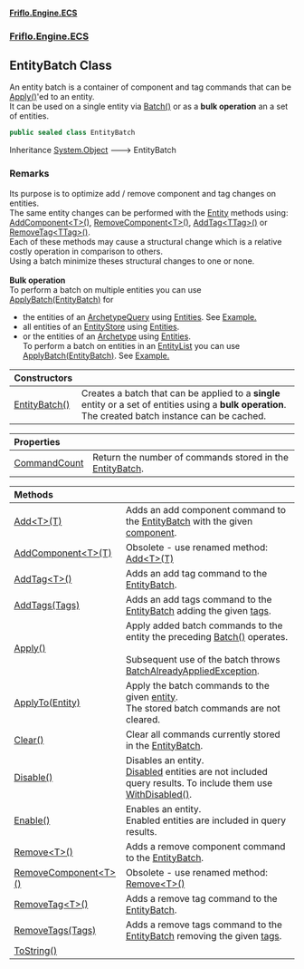 #### [Friflo.Engine.ECS](index.md#'index')
### [Friflo.Engine.ECS](Friflo.Engine.ECS.md#'Friflo.Engine.ECS')

## EntityBatch Class

An entity batch is a container of component and tag commands that can be [Apply()](EntityBatch.Apply().md#'Friflo.Engine.ECS.EntityBatch.Apply()')'ed to an entity.<br/>
It can be used on a single entity via [Batch()](Entity.Batch().md#'Friflo.Engine.ECS.Entity.Batch()') or as a <b>bulk operation</b> an a set of entities.

```csharp
public sealed class EntityBatch
```

Inheritance [System.Object](https://docs.microsoft.com/en-us/dotnet/api/System.Object#'System.Object') &#129106; EntityBatch

### Remarks
Its purpose is to optimize add / remove component and tag changes on entities.<br/>
The same entity changes can be performed with the [Entity](Entity.md#'Friflo.Engine.ECS.Entity') methods using:<br/>[AddComponent&lt;T&gt;()](Entity.AddComponent_T_().md#'Friflo.Engine.ECS.Entity.AddComponent<T>()'), [RemoveComponent&lt;T&gt;()](Entity.RemoveComponent_T_().md#'Friflo.Engine.ECS.Entity.RemoveComponent<T>()'),
[AddTag&lt;TTag&gt;()](Entity.AddTag_TTag_().md#'Friflo.Engine.ECS.Entity.AddTag<TTag>()') or [RemoveTag&lt;TTag&gt;()](Entity.RemoveTag_TTag_().md#'Friflo.Engine.ECS.Entity.RemoveTag<TTag>()').<br/>
Each of these methods may cause a structural change which is a relative costly operation in comparison to others.<br/>
Using a batch minimize theses structural changes to one or none.<br/><br/><b>Bulk operation</b><br/>
To perform a batch on multiple entities you can use [ApplyBatch(EntityBatch)](QueryEntities.ApplyBatch(EntityBatch).md#'Friflo.Engine.ECS.QueryEntities.ApplyBatch(Friflo.Engine.ECS.EntityBatch)') for <br/>
- the entities of an [ArchetypeQuery](ArchetypeQuery.md#'Friflo.Engine.ECS.ArchetypeQuery') using [Entities](ArchetypeQuery.Entities.md#'Friflo.Engine.ECS.ArchetypeQuery.Entities').
  See <a href="https://github.com/friflo/Friflo.Json.Fliox/blob/main/Engine/README.md#entitybatch---query">Example.</a><br/>
- all entities of an [EntityStore](EntityStore.md#'Friflo.Engine.ECS.EntityStore') using [Entities](EntityStore.Entities.md#'Friflo.Engine.ECS.EntityStore.Entities').<br/>
- or the entities of an [Archetype](Archetype.md#'Friflo.Engine.ECS.Archetype') using [Entities](Archetype.Entities.md#'Friflo.Engine.ECS.Archetype.Entities').<br/>
To perform a batch on entities in an [EntityList](EntityList.md#'Friflo.Engine.ECS.EntityList') you can use [ApplyBatch(EntityBatch)](EntityList.ApplyBatch(EntityBatch).md#'Friflo.Engine.ECS.EntityList.ApplyBatch(Friflo.Engine.ECS.EntityBatch)').
See <a href="https://github.com/friflo/Friflo.Json.Fliox/blob/main/Engine/README.md#entitybatch---entitylist">Example.</a><br/>

| Constructors | |
| :--- | :--- |
| [EntityBatch()](EntityBatch.EntityBatch().md#'Friflo.Engine.ECS.EntityBatch.EntityBatch()') | Creates a batch that can be applied to a <b>single</b> entity or a set of entities using a <b>bulk operation</b>.<br/> The created batch instance can be cached. |

| Properties | |
| :--- | :--- |
| [CommandCount](EntityBatch.CommandCount.md#'Friflo.Engine.ECS.EntityBatch.CommandCount') | Return the number of commands stored in the [EntityBatch](EntityBatch.md#'Friflo.Engine.ECS.EntityBatch'). |

| Methods | |
| :--- | :--- |
| [Add&lt;T&gt;(T)](EntityBatch.Add_T_(T).md#'Friflo.Engine.ECS.EntityBatch.Add<T>(T)') | Adds an add component command to the [EntityBatch](EntityBatch.md#'Friflo.Engine.ECS.EntityBatch') with the given [component](EntityBatch.Add_T_(T).md#Friflo.Engine.ECS.EntityBatch.Add_T_(T).component#'Friflo.Engine.ECS.EntityBatch.Add<T>(T).component'). |
| [AddComponent&lt;T&gt;(T)](EntityBatch.AddComponent_T_(T).md#'Friflo.Engine.ECS.EntityBatch.AddComponent<T>(T)') | Obsolete - use renamed method: [Add&lt;T&gt;(T)](EntityBatch.Add_T_(T).md#'Friflo.Engine.ECS.EntityBatch.Add<T>(T)') |
| [AddTag&lt;T&gt;()](EntityBatch.AddTag_T_().md#'Friflo.Engine.ECS.EntityBatch.AddTag<T>()') | Adds an add tag command to the [EntityBatch](EntityBatch.md#'Friflo.Engine.ECS.EntityBatch'). |
| [AddTags(Tags)](EntityBatch.AddTags(Tags).md#'Friflo.Engine.ECS.EntityBatch.AddTags(Friflo.Engine.ECS.Tags)') | Adds an add tags command to the [EntityBatch](EntityBatch.md#'Friflo.Engine.ECS.EntityBatch') adding the given [tags](EntityBatch.AddTags(Tags).md#Friflo.Engine.ECS.EntityBatch.AddTags(Friflo.Engine.ECS.Tags).tags#'Friflo.Engine.ECS.EntityBatch.AddTags(Friflo.Engine.ECS.Tags).tags'). |
| [Apply()](EntityBatch.Apply().md#'Friflo.Engine.ECS.EntityBatch.Apply()') | Apply added batch commands to the entity the preceding [Batch()](Entity.Batch().md#'Friflo.Engine.ECS.Entity.Batch()') operates.<br/><br/> Subsequent use of the batch throws [BatchAlreadyAppliedException](BatchAlreadyAppliedException.md#'Friflo.Engine.ECS.BatchAlreadyAppliedException'). |
| [ApplyTo(Entity)](EntityBatch.ApplyTo(Entity).md#'Friflo.Engine.ECS.EntityBatch.ApplyTo(Friflo.Engine.ECS.Entity)') | Apply the batch commands to the given [entity](EntityBatch.ApplyTo(Entity).md#Friflo.Engine.ECS.EntityBatch.ApplyTo(Friflo.Engine.ECS.Entity).entity#'Friflo.Engine.ECS.EntityBatch.ApplyTo(Friflo.Engine.ECS.Entity).entity').<br/> The stored batch commands are not cleared. |
| [Clear()](EntityBatch.Clear().md#'Friflo.Engine.ECS.EntityBatch.Clear()') | Clear all commands currently stored in the [EntityBatch](EntityBatch.md#'Friflo.Engine.ECS.EntityBatch'). |
| [Disable()](EntityBatch.Disable().md#'Friflo.Engine.ECS.EntityBatch.Disable()') | Disables an entity.<br/>[Disabled](Disabled.md#'Friflo.Engine.ECS.Disabled') entities are not included query results. To include them use [WithDisabled()](ArchetypeQuery.WithDisabled().md#'Friflo.Engine.ECS.ArchetypeQuery.WithDisabled()'). |
| [Enable()](EntityBatch.Enable().md#'Friflo.Engine.ECS.EntityBatch.Enable()') | Enables an entity.<br/> Enabled entities are included in query results. |
| [Remove&lt;T&gt;()](EntityBatch.Remove_T_().md#'Friflo.Engine.ECS.EntityBatch.Remove<T>()') | Adds a remove component command to the [EntityBatch](EntityBatch.md#'Friflo.Engine.ECS.EntityBatch'). |
| [RemoveComponent&lt;T&gt;()](EntityBatch.RemoveComponent_T_().md#'Friflo.Engine.ECS.EntityBatch.RemoveComponent<T>()') | Obsolete - use renamed method: [Remove&lt;T&gt;()](EntityBatch.Remove_T_().md#'Friflo.Engine.ECS.EntityBatch.Remove<T>()') |
| [RemoveTag&lt;T&gt;()](EntityBatch.RemoveTag_T_().md#'Friflo.Engine.ECS.EntityBatch.RemoveTag<T>()') | Adds a remove tag command to the [EntityBatch](EntityBatch.md#'Friflo.Engine.ECS.EntityBatch'). |
| [RemoveTags(Tags)](EntityBatch.RemoveTags(Tags).md#'Friflo.Engine.ECS.EntityBatch.RemoveTags(Friflo.Engine.ECS.Tags)') | Adds a remove tags command to the [EntityBatch](EntityBatch.md#'Friflo.Engine.ECS.EntityBatch') removing the given [tags](EntityBatch.RemoveTags(Tags).md#Friflo.Engine.ECS.EntityBatch.RemoveTags(Friflo.Engine.ECS.Tags).tags#'Friflo.Engine.ECS.EntityBatch.RemoveTags(Friflo.Engine.ECS.Tags).tags'). |
| [ToString()](EntityBatch.ToString().md#'Friflo.Engine.ECS.EntityBatch.ToString()') | |
